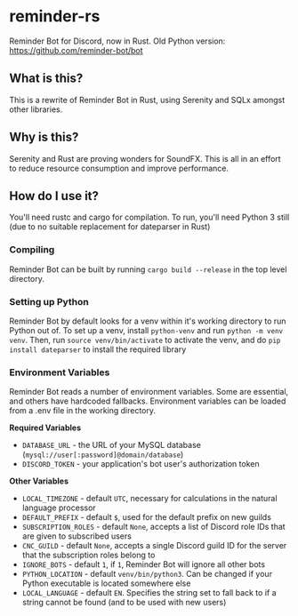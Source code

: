 # reminder-rs
Reminder Bot for Discord, now in Rust.
Old Python version: https://github.com/reminder-bot/bot

## What is this?
This is a rewrite of Reminder Bot in Rust, using Serenity and SQLx amongst other libraries.

## Why is this?
Serenity and Rust are proving wonders for SoundFX. This is all in an effort to reduce resource consumption and improve performance.

## How do I use it?
You'll need rustc and cargo for compilation. To run, you'll need Python 3 still (due to no suitable replacement for dateparser in Rust)

### Compiling
Reminder Bot can be built by running `cargo build --release` in the top level directory.

### Setting up Python
Reminder Bot by default looks for a venv within it's working directory to run Python out of. To set up a venv, install `python-venv` and run `python -m venv venv`. Then, run `source venv/bin/activate` to activate the venv, and do `pip install dateparser` to install the required library

### Environment Variables
Reminder Bot reads a number of environment variables. Some are essential, and others have hardcoded fallbacks. Environment variables can be loaded from a .env file in the working directory.

__Required Variables__
* `DATABASE_URL` - the URL of your MySQL database (`mysql://user[:password]@domain/database`)
* `DISCORD_TOKEN` - your application's bot user's authorization token

__Other Variables__
* `LOCAL_TIMEZONE` - default `UTC`, necessary for calculations in the natural language processor
* `DEFAULT_PREFIX` - default `$`, used for the default prefix on new guilds
* `SUBSCRIPTION_ROLES` - default `None`, accepts a list of Discord role IDs that are given to subscribed users
* `CNC_GUILD` - default `None`, accepts a single Discord guild ID for the server that the subscription roles belong to
* `IGNORE_BOTS` - default `1`, if `1`, Reminder Bot will ignore all other bots
* `PYTHON_LOCATION` - default `venv/bin/python3`. Can be changed if your Python executable is located somewhere else
* `LOCAL_LANGUAGE` - default `EN`. Specifies the string set to fall back to if a string cannot be found (and to be used with new users)
